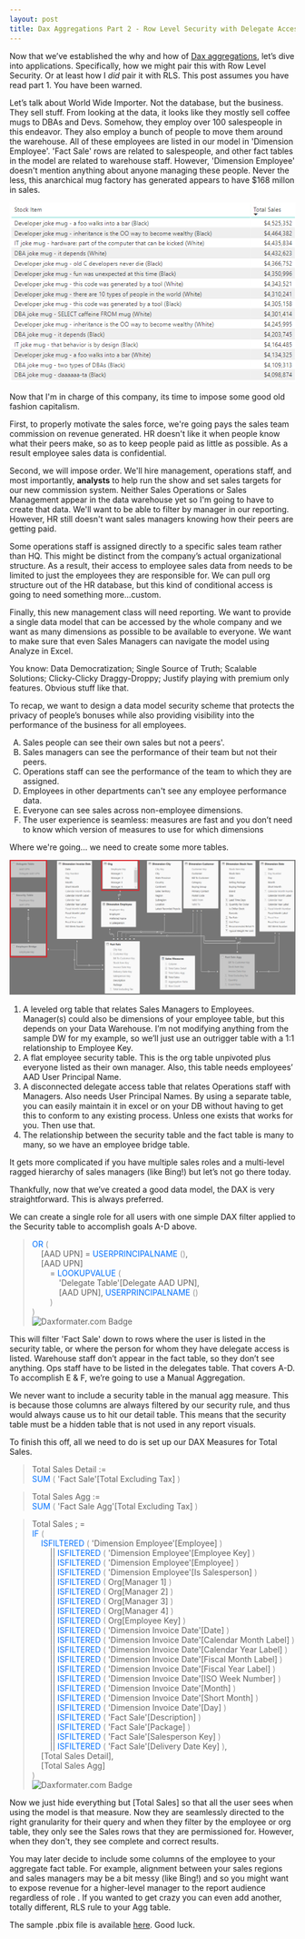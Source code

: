 ```yaml
---
layout: post
title: Dax Aggregations Part 2 - Row Level Security with Delegate Access and DAX Aggregations
---
```


Now that we’ve established the why and how of [Dax aggregations](https://savoy9.github.io/Dax-Aggregations/), let’s dive into applications. Specifically, how we might pair this with Row Level Security. Or at least how I *did* pair it with RLS. This post assumes you have read part 1. You have been warned.

Let’s talk about World Wide Importer. Not the database, but the business. They sell stuff. From looking at the data,  it looks like they mostly sell coffee mugs to DBAs and Devs. Somehow, they employ over 100 salespeople in this endeavor. They also employ a bunch of people to move them around the warehouse. All of these employees are listed in our model in 'Dimension Employee'. 'Fact Sale' rows are related to salespeople, and other fact tables in the model are related to warehouse staff. However, 'Dimension Employee' doesn't mention anything about anyone managing these people. Never the less, this anarchical mug factory has generated appears to have $168 millon in sales.

![WWI Top Products: Joke Mugs](https://github.com/savoy9/AlexsPublicPowerBIStuff/blob/master/Manual%20Aggregations/WWI%20Cateloge.png?raw=true "Best Selling Products")

Now that I'm in charge of this company, its time to impose some good old fashion capitalism.

 First, to properly motivate the sales force, we're going pays the sales team commission on revenue generated. HR doesn't like it when people know what their peers make, so as to keep people paid as little as possible. As a result employee sales data is confidential.

Second, we will impose order. We'll hire management, operations staff, and most importantly, **analysts** to help run the show and set sales targets for our new commission system. Neither Sales Operations or Sales Management appear in the data warehouse yet so I'm going to have to create that data. We'll want to be able to filter by manager in our reporting. However, HR still doesn't want sales managers knowing how their peers are getting paid.

Some operations staff is assigned directly to a specific sales team rather than HQ. This might be distinct from the company’s actual organizational structure. As a result, their access to employee sales data from needs to be limited to just the employees they are responsible for. We can pull org structure out of the HR database, but this kind of conditional access is going to need something more...custom.

Finally, this new management class will need reporting. We want to provide a single data model that can be accessed by the whole company and we want as many dimensions as possible to be available to everyone. We want to make sure that even Sales Managers can navigate the model using Analyze in Excel.

You know: Data Democratization; Single Source of Truth; Scalable Solutions; Clicky-Clicky Draggy-Droppy; Justify playing with premium only features. Obvious stuff like that.

To recap, we want to design a data model security scheme that protects the privacy of people’s bonuses while also providing visibility into the performance of the business for all employees.

<ol type="A">
  <li>Sales people can see their own sales but not a peers'.</li>
  <li>Sales managers can see the performance of their team but not their peers.</li>
  <li>Operations staff can see the performance of the team to which they are assigned.</li>
  <li>Employees in other departments can't see any employee performance data.</li>
  <li>Everyone can see sales across non-employee dimensions.</li>
  <li>The user experience is seamless: measures are fast and you don’t need to know which version of measures to use for which dimensions</li>
</ol>

Where we're going... we need to create some more tables.

![WWI Model improved with Org and Security Tables](https://github.com/savoy9/AlexsPublicPowerBIStuff/blob/master/Manual%20Aggregations/RLS%20Example%20Model.png?raw=true "Improved Model")

1.	A leveled org table that relates Sales Managers to Employees. Manager(s) could also be dimensions of your employee table, but this depends on your Data Warehouse. I’m not modifying anything from the sample DW for my example, so we’ll just use an outrigger table  with a 1:1 relationship to Employee Key.
2.	A flat employee security table. This is the org table unpivoted plus everyone listed as their own manager. Also, this table needs employees’ AAD User Principal Name.
3.	 A disconnected delegate access table that relates Operations staff with Managers. Also needs User Principal Names. By using a separate table, you can easily maintain it in excel or on your DB without having to get this to conform to any existing process. Unless one exists that works for you. Then use that.
4.	The relationship between the security table and the fact table is many to many, so we have an employee bridge table.

It gets more complicated if you have multiple sales roles and a multi-level ragged hierarchy of sales managers (like Bing!) but let’s not go there today.

Thankfully, now that we’ve created a good data model, the DAX is very straightforward. This is always preferred.

We can create a single role for all users with one simple DAX filter applied to the Security table to accomplish goals A-D above.

><span class="Keyword" style="color:#0070FF">OR</span><span class="Parenthesis" style="color:#969696">&nbsp;(</span><br><span class="indent4">&nbsp;&nbsp;&nbsp;&nbsp;</span>[AAD&nbsp;UPN]&nbsp;=&nbsp;<span class="Keyword" style="color:#0070FF">USERPRINCIPALNAME</span><span class="Parenthesis" style="color:#969696">&nbsp;(</span><span class="Parenthesis" style="color:#969696">)</span>,<br><span class="indent4">&nbsp;&nbsp;&nbsp;&nbsp;</span>[AAD&nbsp;UPN]<br><span class="indent8">&nbsp;&nbsp;&nbsp;&nbsp;&nbsp;&nbsp;&nbsp;&nbsp;</span>=&nbsp;<span class="Keyword" style="color:#0070FF">LOOKUPVALUE</span><span class="Parenthesis" style="color:#969696">&nbsp;(</span><br><span class="indent8">&nbsp;&nbsp;&nbsp;&nbsp;&nbsp;&nbsp;&nbsp;&nbsp;</span><span class="indent4">&nbsp;&nbsp;&nbsp;&nbsp;</span>'Delegate&nbsp;Table'[Delegate&nbsp;AAD&nbsp;UPN],<br><span class="indent8">&nbsp;&nbsp;&nbsp;&nbsp;&nbsp;&nbsp;&nbsp;&nbsp;</span><span class="indent4">&nbsp;&nbsp;&nbsp;&nbsp;</span>[AAD&nbsp;UPN],&nbsp;<span class="Keyword" style="color:#0070FF">USERPRINCIPALNAME</span><span class="Parenthesis" style="color:#969696">&nbsp;(</span><span class="Parenthesis" style="color:#969696">)</span><br><span class="indent8">&nbsp;&nbsp;&nbsp;&nbsp;&nbsp;&nbsp;&nbsp;&nbsp;</span><span class="Parenthesis" style="color:#969696">)</span><br><span class="Parenthesis" style="color:#969696">)</span><br>![Daxformater.com Badge](https://www.daxformatter.com/wp-content/themes/daxformatter/images/daxformatter-embed.png "Daxformater.com")

This will filter 'Fact Sale' down to rows where the user is listed in the security table, or where the person for whom they have delegate access is listed. Warehouse staff don’t appear in the fact table, so they don’t see anything. Ops staff have to be listed in the delegates table. That covers A-D. To accomplish E & F, we’re going to use a Manual Aggregation.

We never want to include a security table in the manual agg measure. This is because those columns are always filtered by our security rule, and thus would always cause us to hit our detail table. This means that the security table must be a hidden table that is not used in any report visuals.

To finish this off, all we need to do is set up our DAX Measures for Total Sales.

>Total&nbsp;Sales&nbsp;Detail&nbsp;:=<br><span class="Keyword" style="color:#0070FF">SUM</span><span class="Parenthesis" style="color:#969696">&nbsp;(</span>&nbsp;'Fact&nbsp;Sale'[Total&nbsp;Excluding&nbsp;Tax]&nbsp;<span class="Parenthesis" style="color:#969696">)</span><br>

>Total&nbsp;Sales&nbsp;Agg&nbsp;:=<br><span class="Keyword" style="color:#0070FF">SUM</span><span class="Parenthesis" style="color:#969696">&nbsp;(</span>&nbsp;'Fact&nbsp;Sale&nbsp;Agg'[Total&nbsp;Excluding&nbsp;Tax]&nbsp;<span class="Parenthesis" style="color:#969696">)</span><br>

>Total&nbsp;Sales&nbsp;;&nbsp;=<br><span class="Keyword" style="color:#0070FF">IF</span><span class="Parenthesis" style="color:#969696">&nbsp;(</span><br><span class="indent4">&nbsp;&nbsp;&nbsp;&nbsp;</span><span class="Keyword" style="color:#0070FF">ISFILTERED</span><span class="Parenthesis" style="color:#969696">&nbsp;(</span>&nbsp;'Dimension&nbsp;Employee'[Employee]&nbsp;<span class="Parenthesis" style="color:#969696">)</span><br><span class="indent8">&nbsp;&nbsp;&nbsp;&nbsp;&nbsp;&nbsp;&nbsp;&nbsp;</span>||&nbsp;<span class="Keyword" style="color:#0070FF">ISFILTERED</span><span class="Parenthesis" style="color:#969696">&nbsp;(</span>&nbsp;'Dimension&nbsp;Employee'[Employee&nbsp;Key]&nbsp;<span class="Parenthesis" style="color:#969696">)</span><br><span class="indent8">&nbsp;&nbsp;&nbsp;&nbsp;&nbsp;&nbsp;&nbsp;&nbsp;</span>||&nbsp;<span class="Keyword" style="color:#0070FF">ISFILTERED</span><span class="Parenthesis" style="color:#969696">&nbsp;(</span>&nbsp;'Dimension&nbsp;Employee'[Employee]&nbsp;<span class="Parenthesis" style="color:#969696">)</span><br><span class="indent8">&nbsp;&nbsp;&nbsp;&nbsp;&nbsp;&nbsp;&nbsp;&nbsp;</span>||&nbsp;<span class="Keyword" style="color:#0070FF">ISFILTERED</span><span class="Parenthesis" style="color:#969696">&nbsp;(</span>&nbsp;'Dimension&nbsp;Employee'[Is&nbsp;Salesperson]&nbsp;<span class="Parenthesis" style="color:#969696">)</span><br><span class="indent8">&nbsp;&nbsp;&nbsp;&nbsp;&nbsp;&nbsp;&nbsp;&nbsp;</span>||&nbsp;<span class="Keyword" style="color:#0070FF">ISFILTERED</span><span class="Parenthesis" style="color:#969696">&nbsp;(</span>&nbsp;Org[Manager&nbsp;1]&nbsp;<span class="Parenthesis" style="color:#969696">)</span><br><span class="indent8">&nbsp;&nbsp;&nbsp;&nbsp;&nbsp;&nbsp;&nbsp;&nbsp;</span>||&nbsp;<span class="Keyword" style="color:#0070FF">ISFILTERED</span><span class="Parenthesis" style="color:#969696">&nbsp;(</span>&nbsp;Org[Manager&nbsp;2]&nbsp;<span class="Parenthesis" style="color:#969696">)</span><br><span class="indent8">&nbsp;&nbsp;&nbsp;&nbsp;&nbsp;&nbsp;&nbsp;&nbsp;</span>||&nbsp;<span class="Keyword" style="color:#0070FF">ISFILTERED</span><span class="Parenthesis" style="color:#969696">&nbsp;(</span>&nbsp;Org[Manager&nbsp;3]&nbsp;<span class="Parenthesis" style="color:#969696">)</span><br><span class="indent8">&nbsp;&nbsp;&nbsp;&nbsp;&nbsp;&nbsp;&nbsp;&nbsp;</span>||&nbsp;<span class="Keyword" style="color:#0070FF">ISFILTERED</span><span class="Parenthesis" style="color:#969696">&nbsp;(</span>&nbsp;Org[Manager&nbsp;4]&nbsp;<span class="Parenthesis" style="color:#969696">)</span><br><span class="indent8">&nbsp;&nbsp;&nbsp;&nbsp;&nbsp;&nbsp;&nbsp;&nbsp;</span>||&nbsp;<span class="Keyword" style="color:#0070FF">ISFILTERED</span><span class="Parenthesis" style="color:#969696">&nbsp;(</span>&nbsp;Org[Employee&nbsp;Key]&nbsp;<span class="Parenthesis" style="color:#969696">)</span><br><span class="indent8">&nbsp;&nbsp;&nbsp;&nbsp;&nbsp;&nbsp;&nbsp;&nbsp;</span>||&nbsp;<span class="Keyword" style="color:#0070FF">ISFILTERED</span><span class="Parenthesis" style="color:#969696">&nbsp;(</span>&nbsp;'Dimension&nbsp;Invoice&nbsp;Date'[Date]&nbsp;<span class="Parenthesis" style="color:#969696">)</span><br><span class="indent8">&nbsp;&nbsp;&nbsp;&nbsp;&nbsp;&nbsp;&nbsp;&nbsp;</span>||&nbsp;<span class="Keyword" style="color:#0070FF">ISFILTERED</span><span class="Parenthesis" style="color:#969696">&nbsp;(</span>&nbsp;'Dimension&nbsp;Invoice&nbsp;Date'[Calendar&nbsp;Month&nbsp;Label]&nbsp;<span class="Parenthesis" style="color:#969696">)</span><br><span class="indent8">&nbsp;&nbsp;&nbsp;&nbsp;&nbsp;&nbsp;&nbsp;&nbsp;</span>||&nbsp;<span class="Keyword" style="color:#0070FF">ISFILTERED</span><span class="Parenthesis" style="color:#969696">&nbsp;(</span>&nbsp;'Dimension&nbsp;Invoice&nbsp;Date'[Calendar&nbsp;Year&nbsp;Label]&nbsp;<span class="Parenthesis" style="color:#969696">)</span><br><span class="indent8">&nbsp;&nbsp;&nbsp;&nbsp;&nbsp;&nbsp;&nbsp;&nbsp;</span>||&nbsp;<span class="Keyword" style="color:#0070FF">ISFILTERED</span><span class="Parenthesis" style="color:#969696">&nbsp;(</span>&nbsp;'Dimension&nbsp;Invoice&nbsp;Date'[Fiscal&nbsp;Month&nbsp;Label]&nbsp;<span class="Parenthesis" style="color:#969696">)</span><br><span class="indent8">&nbsp;&nbsp;&nbsp;&nbsp;&nbsp;&nbsp;&nbsp;&nbsp;</span>||&nbsp;<span class="Keyword" style="color:#0070FF">ISFILTERED</span><span class="Parenthesis" style="color:#969696">&nbsp;(</span>&nbsp;'Dimension&nbsp;Invoice&nbsp;Date'[Fiscal&nbsp;Year&nbsp;Label]&nbsp;<span class="Parenthesis" style="color:#969696">)</span><br><span class="indent8">&nbsp;&nbsp;&nbsp;&nbsp;&nbsp;&nbsp;&nbsp;&nbsp;</span>||&nbsp;<span class="Keyword" style="color:#0070FF">ISFILTERED</span><span class="Parenthesis" style="color:#969696">&nbsp;(</span>&nbsp;'Dimension&nbsp;Invoice&nbsp;Date'[ISO&nbsp;Week&nbsp;Number]&nbsp;<span class="Parenthesis" style="color:#969696">)</span><br><span class="indent8">&nbsp;&nbsp;&nbsp;&nbsp;&nbsp;&nbsp;&nbsp;&nbsp;</span>||&nbsp;<span class="Keyword" style="color:#0070FF">ISFILTERED</span><span class="Parenthesis" style="color:#969696">&nbsp;(</span>&nbsp;'Dimension&nbsp;Invoice&nbsp;Date'[Month]&nbsp;<span class="Parenthesis" style="color:#969696">)</span><br><span class="indent8">&nbsp;&nbsp;&nbsp;&nbsp;&nbsp;&nbsp;&nbsp;&nbsp;</span>||&nbsp;<span class="Keyword" style="color:#0070FF">ISFILTERED</span><span class="Parenthesis" style="color:#969696">&nbsp;(</span>&nbsp;'Dimension&nbsp;Invoice&nbsp;Date'[Short&nbsp;Month]&nbsp;<span class="Parenthesis" style="color:#969696">)</span><br><span class="indent8">&nbsp;&nbsp;&nbsp;&nbsp;&nbsp;&nbsp;&nbsp;&nbsp;</span>||&nbsp;<span class="Keyword" style="color:#0070FF">ISFILTERED</span><span class="Parenthesis" style="color:#969696">&nbsp;(</span>&nbsp;'Dimension&nbsp;Invoice&nbsp;Date'[Day]&nbsp;<span class="Parenthesis" style="color:#969696">)</span><br><span class="indent8">&nbsp;&nbsp;&nbsp;&nbsp;&nbsp;&nbsp;&nbsp;&nbsp;</span>||&nbsp;<span class="Keyword" style="color:#0070FF">ISFILTERED</span><span class="Parenthesis" style="color:#969696">&nbsp;(</span>&nbsp;'Fact&nbsp;Sale'[Description]&nbsp;<span class="Parenthesis" style="color:#969696">)</span><br><span class="indent8">&nbsp;&nbsp;&nbsp;&nbsp;&nbsp;&nbsp;&nbsp;&nbsp;</span>||&nbsp;<span class="Keyword" style="color:#0070FF">ISFILTERED</span><span class="Parenthesis" style="color:#969696">&nbsp;(</span>&nbsp;'Fact&nbsp;Sale'[Package]&nbsp;<span class="Parenthesis" style="color:#969696">)</span><br><span class="indent8">&nbsp;&nbsp;&nbsp;&nbsp;&nbsp;&nbsp;&nbsp;&nbsp;</span>||&nbsp;<span class="Keyword" style="color:#0070FF">ISFILTERED</span><span class="Parenthesis" style="color:#969696">&nbsp;(</span>&nbsp;'Fact&nbsp;Sale'[Salesperson&nbsp;Key]&nbsp;<span class="Parenthesis" style="color:#969696">)</span><br><span class="indent8">&nbsp;&nbsp;&nbsp;&nbsp;&nbsp;&nbsp;&nbsp;&nbsp;</span>||&nbsp;<span class="Keyword" style="color:#0070FF">ISFILTERED</span><span class="Parenthesis" style="color:#969696">&nbsp;(</span>&nbsp;'Fact&nbsp;Sale'[Delivery&nbsp;Date&nbsp;Key]&nbsp;<span class="Parenthesis" style="color:#969696">)</span>,<br><span class="indent4">&nbsp;&nbsp;&nbsp;&nbsp;</span>[Total&nbsp;Sales&nbsp;Detail],<br><span class="indent4">&nbsp;&nbsp;&nbsp;&nbsp;</span>[Total&nbsp;Sales&nbsp;Agg]<br><span class="Parenthesis" style="color:#969696">)</span><br>![Daxformater.com Badge](https://www.daxformatter.com/wp-content/themes/daxformatter/images/daxformatter-embed.png "Daxformater.com")

Now we just hide everything but [Total Sales] so that all the user sees when using the model is that measure. Now they are seamlessly directed to the right granularity for their query and when they filter by the employee or org table, they only see the Sales rows that they are permissioned for. However, when they don't, they see complete and correct results.

You may later decide to include some columns of the employee to your aggregate fact table. For example, alignment between your sales regions and sales managers may be a bit messy (like Bing!) and so you might want to expose revenue for a higher-level manager to the report audience regardless of role
.
If you wanted to get crazy you can even add another, totally different, RLS rule to your Agg table. 

The sample .pbix file is available [here](https://github.com/savoy9/AlexsPublicPowerBIStuff/tree/master/Manual%20Aggregations).
Good luck.
